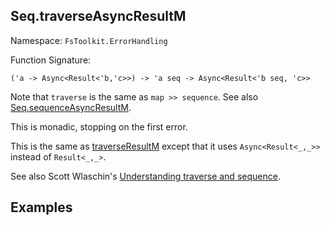 ## Seq.traverseAsyncResultM

Namespace: `FsToolkit.ErrorHandling`

Function Signature:

```
('a -> Async<Result<'b,'c>>) -> 'a seq -> Async<Result<'b seq, 'c>>
```

Note that `traverse` is the same as `map >> sequence`. See also [Seq.sequenceAsyncResultM](sequenceAsyncResultM.md).

This is monadic, stopping on the first error.

This is the same as [traverseResultM](traverseResultM.md) except that it uses `Async<Result<_,_>>` instead of `Result<_,_>`.

See also Scott Wlaschin's [Understanding traverse and sequence](https://fsharpforfunandprofit.com/posts/elevated-world-4/).

## Examples
